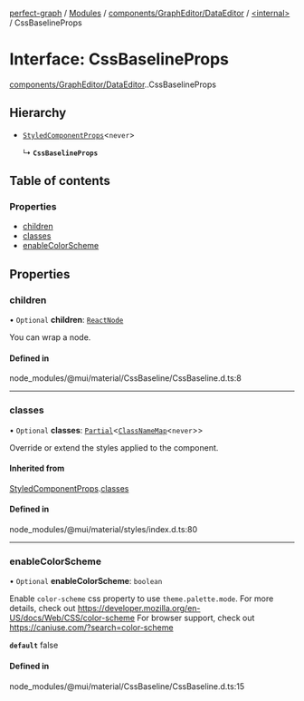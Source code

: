 [perfect-graph](../README.md) / [Modules](../modules.md) / [components/GraphEditor/DataEditor](../modules/components_GraphEditor_DataEditor.md) / [<internal\>](../modules/components_GraphEditor_DataEditor._internal_.md) / CssBaselineProps

# Interface: CssBaselineProps

[components/GraphEditor/DataEditor](../modules/components_GraphEditor_DataEditor.md).[<internal>](../modules/components_GraphEditor_DataEditor._internal_.md).CssBaselineProps

## Hierarchy

- [`StyledComponentProps`](components_GraphEditor_DataEditor._internal_.StyledComponentProps.md)<`never`\>

  ↳ **`CssBaselineProps`**

## Table of contents

### Properties

- [children](components_GraphEditor_DataEditor._internal_.CssBaselineProps.md#children)
- [classes](components_GraphEditor_DataEditor._internal_.CssBaselineProps.md#classes)
- [enableColorScheme](components_GraphEditor_DataEditor._internal_.CssBaselineProps.md#enablecolorscheme)

## Properties

### children

• `Optional` **children**: [`ReactNode`](../modules/components_ClusterNodeContainer._internal_.md#reactnode)

You can wrap a node.

#### Defined in

node_modules/@mui/material/CssBaseline/CssBaseline.d.ts:8

___

### classes

• `Optional` **classes**: [`Partial`](../modules/components_ClusterNodeContainer._internal_.md#partial)<[`ClassNameMap`](../modules/components_GraphEditor_DataEditor._internal_.md#classnamemap)<`never`\>\>

Override or extend the styles applied to the component.

#### Inherited from

[StyledComponentProps](components_GraphEditor_DataEditor._internal_.StyledComponentProps.md).[classes](components_GraphEditor_DataEditor._internal_.StyledComponentProps.md#classes)

#### Defined in

node_modules/@mui/material/styles/index.d.ts:80

___

### enableColorScheme

• `Optional` **enableColorScheme**: `boolean`

Enable `color-scheme` css property to use `theme.palette.mode`.
For more details, check out https://developer.mozilla.org/en-US/docs/Web/CSS/color-scheme
For browser support, check out https://caniuse.com/?search=color-scheme

**`default`** false

#### Defined in

node_modules/@mui/material/CssBaseline/CssBaseline.d.ts:15
